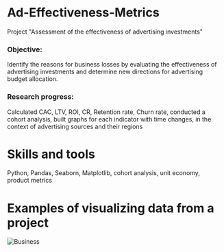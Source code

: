 # Ad-Effectiveness-Metrics
Project "Assessment of the effectiveness of advertising investments" 
### Objective: 
Identify the reasons for business losses by evaluating the effectiveness of advertising investments and determine new directions for advertising budget allocation.
### Research progress:
Calculated CAC, LTV, ROI, CR, Retention rate, Churn rate, conducted a cohort analysis, built graphs for each indicator with time changes, in the context of advertising sources and their regions
# Skills and tools
Python, Pandas, Seaborn, Matplotlib, cohort analysis, unit economy, product metrics
# Examples of visualizing data from a project
![Business](https://github.com/yumazur/Ad-Effectiveness-Metrics/assets/140715941/2c73a0ba-03c9-4782-bd40-02a0e38a9ab5)
